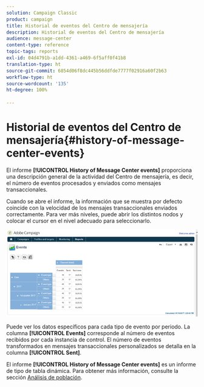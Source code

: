 ```yaml
---
solution: Campaign Classic
product: campaign
title: Historial de eventos del Centro de mensajería
description: Historial de eventos del Centro de mensajería
audience: message-center
content-type: reference
topic-tags: reports
exl-id: 04d4791b-a1dd-4361-a469-6f5aff0f41b8
translation-type: ht
source-git-commit: 6854d06f8dc445b56ddfde7777f02916a60f2b63
workflow-type: ht
source-wordcount: '135'
ht-degree: 100%

---
```


# Historial de eventos del Centro de mensajería{#history-of-message-center-events}

El informe **[!UICONTROL History of Message Center events]** proporciona una descripción general de la actividad del Centro de mensajería, es decir, el número de eventos procesados y enviados como mensajes transaccionales.

Cuando se abre el informe, la información que se muestra por defecto coincide con la velocidad de los mensajes transaccionales enviados correctamente. Para ver más niveles, puede abrir los distintos nodos y colocar el cursor en el nivel adecuado para seleccionarlo.

![](assets/messagecenter_reporting_001.png)

Puede ver los datos específicos para cada tipo de evento por periodo. La columna **[!UICONTROL Events]** corresponde al número de eventos recibidos por cada instancia de control. El número de eventos transformados en mensajes transaccionales personalizados se detalla en la columna **[!UICONTROL Sent]**.

El informe **[!UICONTROL History of Message Center events]** es un informe de tipo de tabla dinámica. Para obtener más información, consulte la sección [Análisis de población](../../reporting/using/about-descriptive-analysis.md).
